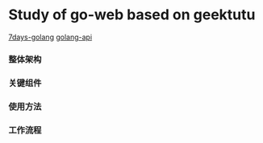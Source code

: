 # Study of go-web based on geektutu
[7days-golang](https://geektutu.com/post/gee-day1.html)
[golang-api](https://studygolang.com/pkgdoc)

### 整体架构

### 关键组件

### 使用方法

### 工作流程